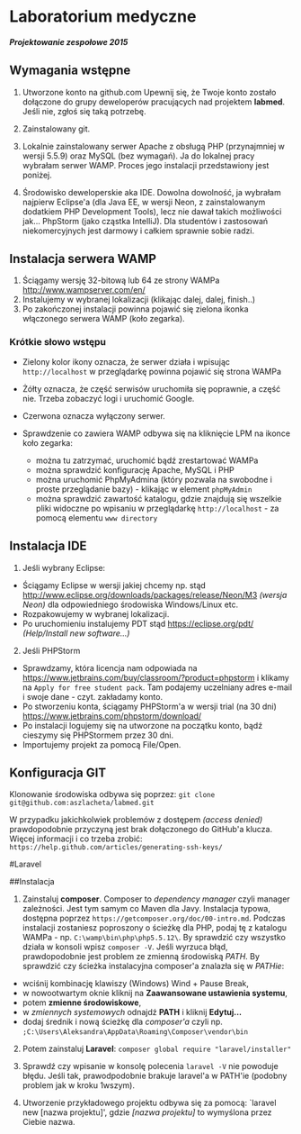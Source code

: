 # Laboratorium medyczne
##### Projektowanie zespołowe 2015

## Wymagania wstępne
1.  Utworzone konto na github.com 
    Upewnij się, że Twoje konto zostało dołączone do grupy deweloperów pracujących nad projektem **labmed**.
    Jeśli nie, zgłoś się taką potrzebę.
    
2.  Zainstalowany git. 
    
3.  Lokalnie zainstalowany serwer Apache z obsługą PHP (przynajmniej w wersji 5.5.9) oraz MySQL (bez wymagań).
    Ja do lokalnej pracy wybrałam serwer WAMP. Proces jego instalacji przedstawiony jest poniżej.
    
4.  Środowisko deweloperskie aka IDE. 
    Dowolna dowolność, ja wybrałam najpierw Eclipse'a (dla Java EE, w wersji Neon, z zainstalowanym dodatkiem PHP Development Tools), lecz nie dawał takich możliwości jak... PhpStorm (jako cząstka IntelliJ). Dla studentów i zastosowań niekomercyjnych jest darmowy i całkiem sprawnie sobie radzi.
    
    
## Instalacja serwera WAMP
1. Ściągamy wersję 32-bitową lub 64 ze strony WAMPa http://www.wampserver.com/en/
2. Instalujemy w wybranej lokalizacji (klikając dalej, dalej, finish..)
3. Po zakończonej instalacji powinna pojawić się zielona ikonka włączonego serwera WAMP (koło zegarka).

### Krótkie słowo wstępu
* Zielony kolor ikony oznacza, że serwer działa i wpisując `http://localhost` w przeglądarkę powinna pojawić się strona WAMPa
* Żółty oznacza, że część serwisów uruchomiła się poprawnie, a część nie. Trzeba zobaczyć logi i uruchomić Google.
* Czerwona oznacza wyłączony serwer. 

* Sprawdzenie co zawiera WAMP odbywa się na kliknięcie LPM na ikonce koło zegarka:
  * można tu zatrzymać, uruchomić bądź zrestartować WAMPa
  * można sprawdzić konfigurację Apache, MySQL i PHP
  * można uruchomić PhpMyAdmina (który pozwala na swobodne i proste przeglądanie bazy) - klikając w element `phpMyAdmin`
  * można sprawdzić zawartość katalogu, gdzie znajdują się wszelkie pliki widoczne po wpisaniu w przeglądarkę `http://localhost` - za pomocą elementu `www directory`

## Instalacja IDE
1. Jeśli wybrany Eclipse:
  * Ściągamy Eclipse w wersji jakiej chcemy np. stąd http://www.eclipse.org/downloads/packages/release/Neon/M3 *(wersja Neon)* dla odpowiedniego środowiska Windows/Linux etc. 
  * Rozpakowujemy w wybranej lokalizacji.
  * Po uruchomieniu instalujemy PDT stąd https://eclipse.org/pdt/ *(Help/Install new software...)*
  
2. Jeśli PHPStorm
  * Sprawdzamy, która licencja nam odpowiada na https://www.jetbrains.com/buy/classroom/?product=phpstorm i klikamy na `Apply for free student pack`. Tam podajemy uczelniany adres e-mail i swoje dane - czyt. zakładamy konto. 
  * Po stworzeniu konta, ściągamy PHPStorm'a w wersji trial (na 30 dni) https://www.jetbrains.com/phpstorm/download/
  * Po instalacji logujemy się na utworzone na początku konto, bądź cieszymy się PHPStormem przez 30 dni.
  * Importujemy projekt za pomocą File/Open.

## Konfiguracja GIT
Klonowanie środowiska odbywa się poprzez:
`git clone git@github.com:aszlacheta/labmed.git`

W przypadku jakichkolwiek problemów z dostępem *(access denied)* prawdopodobnie przyczyną jest brak dołączonego do GitHub'a klucza. Więcej informacji i co trzeba zrobić: `https://help.github.com/articles/generating-ssh-keys/`

    
#Laravel

##Instalacja

1. Zainstaluj **composer**. Composer to *dependency manager* czyli manager zależności. Jest tym samym co Maven dla Javy. Instalacja typowa, dostępna poprzez `https://getcomposer.org/doc/00-intro.md`. Podczas instalacji zostaniesz poproszony o ścieżkę dla PHP, podaj tę z katalogu WAMPa - np. `C:\wamp\bin\php\php5.5.12\`. 
By sprawdzić czy wszystko działa w konsoli wpisz `composer -V`. Jeśli wyrzuca błąd, prawdopodobnie jest problem ze zmienną środowiską *PATH*. By sprawdzić czy ścieżka instalacyjna composer'a znalazła się w *PATHie*:
 * wciśnij kombinację klawiszy (Windows) Wind + Pause Break,
 * w nowootwartym oknie kliknij na **Zaawansowane ustawienia systemu**,
 * potem **zmienne środowiskowe**,
 * w *zmiennych systemowych* odnajdź **PATH** i kliknij **Edytuj...**
 * dodaj średnik i nową ścieżkę dla *composer'a* czyli np. `;C:\Users\Aleksandra\AppData\Roaming\Composer\vendor\bin`
 
2. Potem zainstaluj **Laravel**:
`composer global require "laravel/installer"`

3. Sprawdź czy wpisanie w konsolę polecenia `laravel -V` nie powoduje błędu. Jeśli tak, prawodpodobnie brakuje laravel'a w PATH'ie (podobny problem jak w kroku 1wszym).

4. Utworzenie przykładowego projektu odbywa się za pomocą:
`laravel new [nazwa projektu]', gdzie *[nazwa projektu]* to wymyślona przez Ciebie nazwa.
